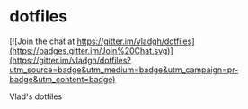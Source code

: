 dotfiles
========

[![Join the chat at https://gitter.im/vladgh/dotfiles](https://badges.gitter.im/Join%20Chat.svg)](https://gitter.im/vladgh/dotfiles?utm_source=badge&utm_medium=badge&utm_campaign=pr-badge&utm_content=badge)

Vlad's dotfiles
